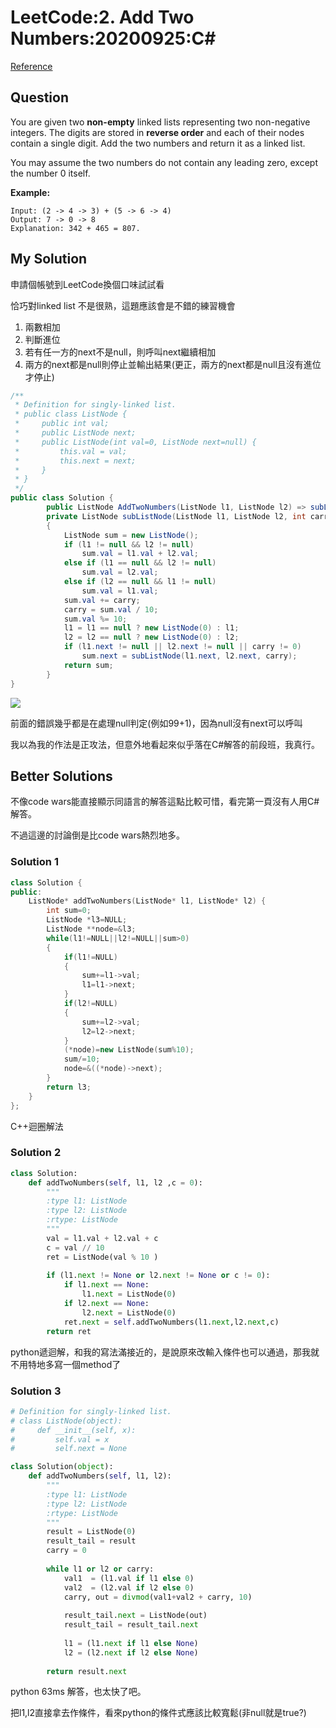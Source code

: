 # LeetCode:2. Add Two Numbers:20200925:C#

[Reference](https://leetcode.com/problems/add-two-numbers/)



## Question

You are given two **non-empty** linked lists representing two non-negative integers. The digits are stored in **reverse order** and each of their nodes contain a single digit. Add the two numbers and return it as a linked list.

You may assume the two numbers do not contain any leading zero, except the number 0 itself.

**Example:**

```
Input: (2 -> 4 -> 3) + (5 -> 6 -> 4)
Output: 7 -> 0 -> 8
Explanation: 342 + 465 = 807.
```

## My Solution

申請個帳號到LeetCode換個口味試試看

恰巧對linked list 不是很熟，這題應該會是不錯的練習機會

1. 兩數相加
2. 判斷進位
3. 若有任一方的next不是null，則呼叫next繼續相加
4. 兩方的next都是null則停止並輸出結果(更正，兩方的next都是null且沒有進位才停止)

```C#
/**
 * Definition for singly-linked list.
 * public class ListNode {
 *     public int val;
 *     public ListNode next;
 *     public ListNode(int val=0, ListNode next=null) {
 *         this.val = val;
 *         this.next = next;
 *     }
 * }
 */
public class Solution {
        public ListNode AddTwoNumbers(ListNode l1, ListNode l2) => subListNode(l1, l2, 0);
        private ListNode subListNode(ListNode l1, ListNode l2, int carry)
        {
            ListNode sum = new ListNode();
            if (l1 != null && l2 != null)
                sum.val = l1.val + l2.val;
            else if (l1 == null && l2 != null)
                sum.val = l2.val;
            else if (l2 == null && l1 != null)
                sum.val = l1.val;
            sum.val += carry;
            carry = sum.val / 10;
            sum.val %= 10;
            l1 = l1 == null ? new ListNode(0) : l1;
            l2 = l2 == null ? new ListNode(0) : l2;
            if (l1.next != null || l2.next != null || carry != 0)
                sum.next = subListNode(l1.next, l2.next, carry);
            return sum;
        }
}
```

 ![](https://i.imgur.com/YWHtVHJ.png)

前面的錯誤幾乎都是在處理null判定(例如99+1)，因為null沒有next可以呼叫

我以為我的作法是正攻法，但意外地看起來似乎落在C#解答的前段班，我真行。

## Better Solutions

不像code wars能直接顯示同語言的解答這點比較可惜，看完第一頁沒有人用C#解答。

不過這邊的討論倒是比code wars熱烈地多。

### Solution 1

```C++
class Solution {
public:
    ListNode* addTwoNumbers(ListNode* l1, ListNode* l2) {
        int sum=0;
        ListNode *l3=NULL;
        ListNode **node=&l3;
        while(l1!=NULL||l2!=NULL||sum>0)
        {
            if(l1!=NULL)
            {
                sum+=l1->val;
                l1=l1->next;
            }
            if(l2!=NULL)
            {
                sum+=l2->val;
                l2=l2->next;
            }
            (*node)=new ListNode(sum%10);
            sum/=10;
            node=&((*node)->next);
        }        
        return l3;
    }
};
```

C++迴圈解法



### Solution 2

```python
class Solution:
    def addTwoNumbers(self, l1, l2 ,c = 0):
        """
        :type l1: ListNode
        :type l2: ListNode
        :rtype: ListNode
        """
        val = l1.val + l2.val + c
        c = val // 10
        ret = ListNode(val % 10 ) 
        
        if (l1.next != None or l2.next != None or c != 0):
            if l1.next == None:
                l1.next = ListNode(0)
            if l2.next == None:
                l2.next = ListNode(0)
            ret.next = self.addTwoNumbers(l1.next,l2.next,c)
        return ret
```

python遞迴解，和我的寫法滿接近的，是說原來改輸入條件也可以通過，那我就不用特地多寫一個method了



### Solution 3

```python
# Definition for singly-linked list.
# class ListNode(object):
#     def __init__(self, x):
#         self.val = x
#         self.next = None

class Solution(object):
    def addTwoNumbers(self, l1, l2):
        """
        :type l1: ListNode
        :type l2: ListNode
        :rtype: ListNode
        """
        result = ListNode(0)
        result_tail = result
        carry = 0
                
        while l1 or l2 or carry:            
            val1  = (l1.val if l1 else 0)
            val2  = (l2.val if l2 else 0)
            carry, out = divmod(val1+val2 + carry, 10)    
                      
            result_tail.next = ListNode(out)
            result_tail = result_tail.next                      
            
            l1 = (l1.next if l1 else None)
            l2 = (l2.next if l2 else None)
               
        return result.next
```

python 63ms 解答，也太快了吧。

把l1,l2直接拿去作條件，看來python的條件式應該比較寬鬆(非null就是true?)

